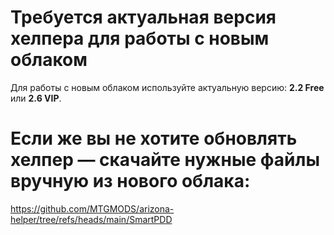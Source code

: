 # Требуется актуальная версия хелпера для работы с новым облаком

Для работы с новым облаком используйте актуальную версию:
**2.2 Free** или **2.6 VIP**.

# Если же вы не хотите обновлять хелпер — скачайте нужные файлы вручную из нового облака:
https://github.com/MTGMODS/arizona-helper/tree/refs/heads/main/SmartPDD